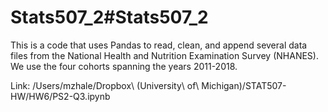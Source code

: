 # Stats507_2#Stats507_2

This is a code that uses Pandas to read, clean, and append several data files from the National Health and Nutrition Examination Survey (NHANES). We use the four cohorts spanning the years 2011-2018.

Link: /Users/mzhale/Dropbox\ \(University\ of\ Michigan\)/STAT507-HW/HW6/PS2-Q3.ipynb